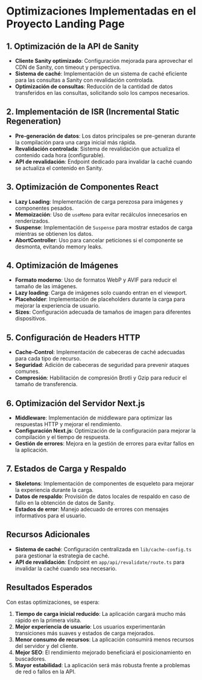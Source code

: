 # Optimizaciones Implementadas en el Proyecto Landing Page

## 1. Optimización de la API de Sanity

- **Cliente Sanity optimizado**: Configuración mejorada para aprovechar el CDN de Sanity, con timeout y perspectiva.
- **Sistema de caché**: Implementación de un sistema de caché eficiente para las consultas a Sanity con revalidación controlada.
- **Optimización de consultas**: Reducción de la cantidad de datos transferidos en las consultas, solicitando solo los campos necesarios.

## 2. Implementación de ISR (Incremental Static Regeneration)

- **Pre-generación de datos**: Los datos principales se pre-generan durante la compilación para una carga inicial más rápida.
- **Revalidación controlada**: Sistema de revalidación que actualiza el contenido cada hora (configurable).
- **API de revalidación**: Endpoint dedicado para invalidar la caché cuando se actualiza el contenido en Sanity.

## 3. Optimización de Componentes React

- **Lazy Loading**: Implementación de carga perezosa para imágenes y componentes pesados.
- **Memoización**: Uso de `useMemo` para evitar recálculos innecesarios en renderizados.
- **Suspense**: Implementación de `Suspense` para mostrar estados de carga mientras se obtienen los datos.
- **AbortController**: Uso para cancelar peticiones si el componente se desmonta, evitando memory leaks.

## 4. Optimización de Imágenes

- **Formato moderno**: Uso de formatos WebP y AVIF para reducir el tamaño de las imágenes.
- **Lazy loading**: Carga de imágenes solo cuando entran en el viewport.
- **Placeholder**: Implementación de placeholders durante la carga para mejorar la experiencia de usuario.
- **Sizes**: Configuración adecuada de tamaños de imagen para diferentes dispositivos.

## 5. Configuración de Headers HTTP

- **Cache-Control**: Implementación de cabeceras de caché adecuadas para cada tipo de recurso.
- **Seguridad**: Adición de cabeceras de seguridad para prevenir ataques comunes.
- **Compresión**: Habilitación de compresión Brotli y Gzip para reducir el tamaño de transferencia.

## 6. Optimización del Servidor Next.js

- **Middleware**: Implementación de middleware para optimizar las respuestas HTTP y mejorar el rendimiento.
- **Configuración Next.js**: Optimización de la configuración para mejorar la compilación y el tiempo de respuesta.
- **Gestión de errores**: Mejora en la gestión de errores para evitar fallos en la aplicación.

## 7. Estados de Carga y Respaldo

- **Skeletons**: Implementación de componentes de esqueleto para mejorar la experiencia durante la carga.
- **Datos de respaldo**: Provisión de datos locales de respaldo en caso de fallo en la obtención de datos de Sanity.
- **Estados de error**: Manejo adecuado de errores con mensajes informativos para el usuario.

## Recursos Adicionales

- **Sistema de caché**: Configuración centralizada en `lib/cache-config.ts` para gestionar la estrategia de caché.
- **API de revalidación**: Endpoint en `app/api/revalidate/route.ts` para invalidar la caché cuando sea necesario.

## Resultados Esperados

Con estas optimizaciones, se espera:

1. **Tiempo de carga inicial reducido**: La aplicación cargará mucho más rápido en la primera visita.
2. **Mejor experiencia de usuario**: Los usuarios experimentarán transiciones más suaves y estados de carga mejorados.
3. **Menor consumo de recursos**: La aplicación consumirá menos recursos del servidor y del cliente.
4. **Mejor SEO**: El rendimiento mejorado beneficiará el posicionamiento en buscadores.
5. **Mayor estabilidad**: La aplicación será más robusta frente a problemas de red o fallos en la API. 